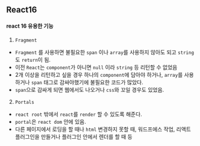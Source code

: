## React16
#### react 16 유용한 기능
  
1. `Fragment` 
- `Fragment` 를 사용하면 불필요한 `span` 이나 `array`를 사용하지 않아도 되고 `string` 도 `return`이 됨.
- 이전 `React`는 `component`가 아니면 `null` 이라 `string` 등 리턴할 수 없었음  
- 2개 이상을 리턴하고 싶을 경우 하나의 `component`에 담아야 하거나,  `array`를 사용하거나 `span` 태그로 감싸야했기에 불필요한 코드가 많았다.  
- `span`으로 감싸게 되면 웹에서도 나오거나 `css`와 꼬일 경우도 있었음.  


2. `Portals`
- `react root` 밖에서 `react`를 `render` 할 수 있도록 해준다.  
- `portal`은 `react dom` 안에 있음.
- 다른 페이지에서 로딩을 할 때나 `html` 변경하지 못할 때, 워드프에스 작업, 리액트 플러그인을 만들거나 플러그인 안에서 렌더를 할 때 등  